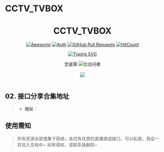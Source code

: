 # CCTV_TVBOX

<div align="center">
<h1>CCTV_TVBOX</h1>

[![Awesome](https://awesome.re/badge.svg)](https://awesome.re)
[![Auth](https://img.shields.io/badge/Auth-zhoulibin-ff69b4)](https://github.com/tengxing)
[![GitHub Pull Requests](https://img.shields.io/github/stars/tengxing/CCTV_TVBOX?logo=Undertale)](https://github.com/tengxing/CCTV_TVBOX/stargazers)
[![HitCount](https://views.whatilearened.today/views/github/tengxing/CCTV_TVBOX.svg)](https://github.com/tengxing/CCTV_TVBOX)

[![Typing SVG](https://readme-typing-svg.demolab.com?font=Fira+Code&weight=900&size=22&duration=4000&pause=1000&color=140900&center=true&vCenter=true&width=550&height=30&lines=%E2%AD%90%E4%BC%98%E8%B4%A8%E6%8E%A5%E5%8F%A3%C2%B7%E7%9B%B4%E6%92%AD%E6%BA%90%C2%B7%E7%9B%B8%E5%85%B3%E8%BD%AF%E4%BB%B6%E5%92%8C%E7%BD%91%E7%AB%99%E7%9A%84%E6%90%9C%E9%9B%86%E5%88%86%E4%BA%AB%E2%AD%90)](https://git.io/typing-svg)

您是第  <img src="https://profile-counter.glitch.me/tengxing/count.svg" />位访问者
<br><br>
<img src="https://v2.jinrishici.com/one.svg?font-size=24&spacing=2&color=DeepPink ">
</div>



<img src="https://cdn.jsdelivr.net/gh/eryajf/tu@main/img/image_20240420_214408.gif" width="100%"  height="2">

## 𝟬𝟮. 接口分享合集地址

>* **地址**：

## 使用需知

>所有资源全部搜集于网络，各位有优质的直播源或接口，可以私我，我会一并加入文档中~ 如有侵权，请联系我删除~
